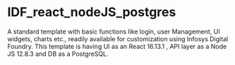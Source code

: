 # IDF_react_nodeJS_postgres
A standard template with basic functions like login, user Management, UI widgets, charts etc., readily available for customization using Infosys Digital Foundry. This template is having UI as an React 16.13.1 , API layer as a Node JS 12.8.3 and DB as a PostgreSQL.
